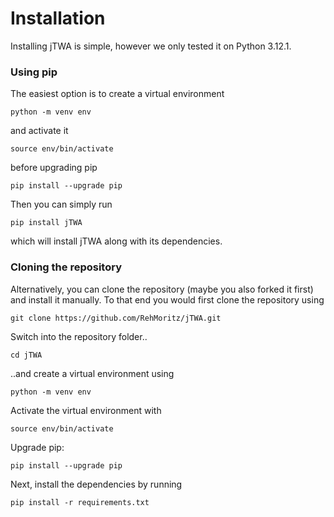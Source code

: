 # Installation

Installing jTWA is simple, however we only tested it on Python 3.12.1.

### Using pip
The easiest option is to create a virtual environment
```
python -m venv env
```
and activate it
```
source env/bin/activate
```
before upgrading pip
```
pip install --upgrade pip
```
Then you can simply run
```
pip install jTWA
```
which will install jTWA along with its dependencies.

### Cloning the repository
Alternatively, you can clone the repository (maybe you also forked it first) and install it manually.
To that end you would first clone the repository using 
```
git clone https://github.com/RehMoritz/jTWA.git
```
Switch into the repository folder..
```
cd jTWA
```
..and create a virtual environment using 
```
python -m venv env
```

Activate the virtual environment with 
```
source env/bin/activate
```

Upgrade pip:
```
pip install --upgrade pip
```

Next, install the dependencies by running 
```
pip install -r requirements.txt
```